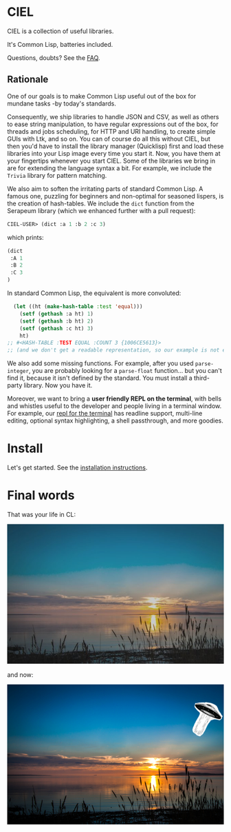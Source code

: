 # CIEL

CIEL is a collection of useful libraries.

It's Common Lisp, batteries included.

Questions, doubts? See the [FAQ](FAQ.md).

## Rationale

One of our goals is to make Common Lisp useful out of the box for
mundane tasks -by today's standards.

Consequently, we ship libraries to
handle JSON and CSV, as well as others to ease string manipulation,
to have regular expressions out of the box, for threads and
jobs scheduling, for HTTP and URI handling, to create simple GUIs with
Ltk, and so on. You can of course do all this without CIEL, but
then you'd have to install the library manager (Quicklisp) first and load these libraries
into your Lisp image every time you start it. Now, you have them at
your fingertips whenever you start CIEL. Some of the libraries we bring in are for extending the language
syntax a bit. For example, we include the `Trivia` library for
pattern matching.

We also aim to soften the irritating parts of standard Common Lisp.
A famous one, puzzling for beginners and non-optimal for seasoned
lispers, is the creation of hash-tables. We include the `dict` function
from the Serapeum library (which we enhanced further with a pull request):


~~~lisp
CIEL-USER> (dict :a 1 :b 2 :c 3)
~~~

which prints:

~~~lisp
(dict
 :A 1
 :B 2
 :C 3
)
~~~

In standard Common Lisp, the equivalent is more convoluted:

~~~lisp
  (let ((ht (make-hash-table :test 'equal)))
    (setf (gethash :a ht) 1)
    (setf (gethash :b ht) 2)
    (setf (gethash :c ht) 3)
    ht)
;; #<HASH-TABLE :TEST EQUAL :COUNT 3 {1006CE5613}>
;; (and we don't get a readable representation, so our example is not even equivalent)
~~~

We also add some missing functions. For example, after you used `parse-integer`, you are probably looking for a `parse-float` function… but you can't find it, because it isn't defined by the standard. You must install a third-party library. Now you have it.

Moreover, we want to bring a **user friendly REPL on the terminal**,
with bells and whistles useful to the developer and people living in a
terminal window. For example, our [repl for the terminal](repl.md) has readline support, multi-line editing, optional syntax highlighting, a shell passthrough, and more goodies.


# Install

Let's get started. See the [installation instructions](install.md).


# Final words

That was your life in CL:

<p align="center"><img src="before.jpeg" /></p>
and now:

<p align="center"><img src="after-plus.jpeg" /></p>
